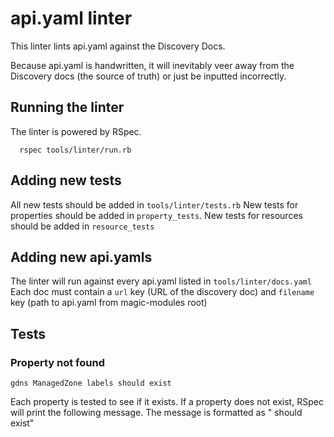 # api.yaml linter

This linter lints api.yaml against the Discovery Docs.

Because api.yaml is handwritten, it will inevitably veer away from the Discovery docs
(the source of truth) or just be inputted incorrectly.

## Running the linter
The linter is powered by RSpec.

```
  rspec tools/linter/run.rb
```

## Adding new tests
All new tests should be added in `tools/linter/tests.rb`
New tests for properties should be added in `property_tests`.
New tests for resources should be added in `resource_tests`

## Adding new api.yamls
The linter will run against every api.yaml listed in `tools/linter/docs.yaml`
Each doc must contain a `url` key (URL of the discovery doc) and `filename` key
(path to api.yaml from magic-modules root)

## Tests

### Property not found
```
gdns ManagedZone labels should exist
```
Each property is tested to see if it exists.
If a property does not exist, RSpec will print the following message.
The message is formatted as "<product> <resource> <property> should exist"
